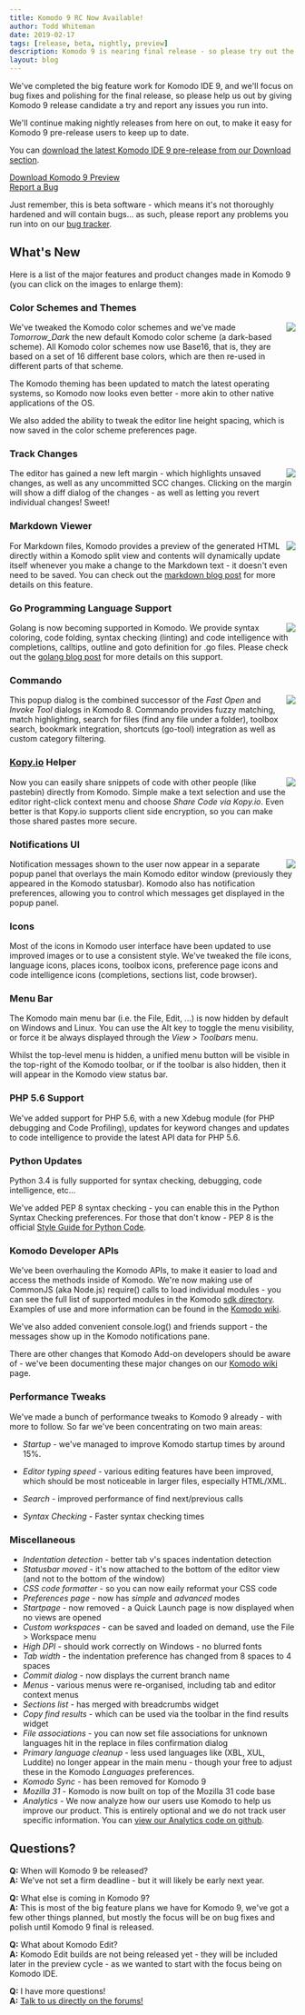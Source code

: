 ```yaml
---
title: Komodo 9 RC Now Available!
author: Todd Whiteman
date: 2019-02-17
tags: [release, beta, nightly, preview]
description: Komodo 9 is nearing final release - so please try out the new features and help the team by reporting bugs or enhancement ideas.
layout: blog
---
```


We've completed the big feature work for Komodo IDE 9, and we'll focus on bug
fixes and polishing for the final release, so please help us out by giving
Komodo 9 release candidate a try and report any issues you run into.

We'll continue making nightly releases from here on out, to make it easy for
Komodo 9 pre-release users to keep up to date.

You can [download the latest Komodo IDE 9 pre-release from our Download section](/download#preview).

<div class="centered">
    <div class="spacer"></div>
    <a href="/download#preview" class="button big primary">
        <i class="icon icon-download"></i>
        Download Komodo 9 Preview
    </a>
    <div class="spacer-half"></div>
    <span>
        <i class="icon icon-bug"></i>
        <a href="https://bugs.activestate.com/enter_bug.cgi?product=Komodo&version=9.0.0%20preview" target="_blank">Report a Bug</a>
    </span>
</div>

Just remember, this is beta software - which means it's not thoroughly hardened
and will contain bugs... as such, please report any problems you run into on our [bug tracker](https://bugs.activestate.com/enter_bug.cgi?product=Komodo&version=9.0.0%20preview).

## What's New

Here is a list of the major features and product changes made in Komodo 9 (you
can click on the images to enlarge them):


### Color Schemes and Themes

<a href="/images/blog/2015-02/tomorrowdark.png" class="lightbox" title="Tomorrow Dark scheme - click to enlarge">
<img src="/images/blog/2015-02/tomorrowdark-thumb.png" align="right">
</a>

We've tweaked the Komodo color schemes and we've made *Tomorrow_Dark* the new
default Komodo color scheme (a dark-based scheme). All Komodo color schemes now
use Base16, that is, they are based on a set of 16 different base colors, which
are then re-used in different parts of that scheme.

The Komodo theming has been updated to match the latest operating systems, so
Komodo now looks even better - more akin to other native applications of the OS.

We also added the ability to tweak the editor line height spacing, which is now
saved in the color scheme preferences page.


### Track Changes

<a href="/images/blog/2014-12/trackchanges.png" class="lightbox" title="Track Changes mockup - click to enlarge">
<img src="/images/blog/2014-12/trackchanges-thumb.png" align="right">
</a>

The editor has gained a new left margin - which highlights unsaved changes, as
well as any uncommitted SCC changes. Clicking on the margin will show a diff
dialog of the changes - as well as letting you revert individual changes! Sweet!

<div class="clearfix"></div>


### Markdown Viewer

<a href="/images/blog/2014-12/markdown-viewer.png" class="lightbox" title="Markdown viewer - click to enlarge screenshot">
<img src="/images/blog/2014-12/markdown-viewer-thumb.png" align="right">
</a>

For Markdown files, Komodo provides a preview of the generated HTML directly
within a Komodo split view and contents will dynamically update itself whenever
you make a change to the Markdown text - it doesn't even need to be saved. You
can check out the [markdown blog post] for more details on this feature.

<div class="clearfix"></div>


### Go Programming Language Support

<img src="http://komodoide.com/images/blog/2014-10/golang-logo.png" align="right">

Golang is now becoming supported in Komodo. We provide syntax coloring, code
folding, syntax checking (linting) and code intelligence with completions,
calltips, outline and goto definition for .go files. Please check out the
[golang blog post] for more details on this support.

<div class="clearfix"></div>


### Commando

<a href="/images/blog/2014-12/commando.png" class="lightbox" title="Commando - click to enlarge screenshot">
<img src="/images/blog/2014-12/commando-thumb.png" align="right">
</a>

This popup dialog is the combined successor of the *Fast Open* and *Invoke Tool*
dialogs in Komodo 8. Commando provides fuzzy matching, match highlighting,
search for files (find any file under a folder), toolbox search, bookmark
integration, shortcuts (go-tool) integration as well as custom category
filtering.

<div class="clearfix"></div>


### <a href="http://kopy.io/">Kopy.io</a> Helper

<a href="http://kopy.io/">
<img src="http://kopy.io/img/pastebin-logo-dark.png" align="right">
</a>

Now you can easily share snippets of code with other people (like pastebin)
directly from Komodo. Simple make a text selection and use the editor
right-click context menu and choose *Share Code via Kopy.io*. Even better is that
Kopy.io supports client side encryption, so you can make those shared pastes
more secure.

<div class="clearfix"></div>


### Notifications UI

<a href="/images/blog/2014-12/notify.png" class="lightbox" title="Notifications UI - click to enlarge screenshot">
<img src="/images/blog/2014-12/notify-thumb.png" align="right">
</a>

Notification messages shown to the user now appear in a separate popup panel
that overlays the main Komodo editor window (previously they appeared in the
Komodo statusbar). Komodo also has notification preferences, allowing you to
control which messages get displayed in the popup panel.

<div class="clearfix"></div>


### Icons

Most of the icons in Komodo user interface have been updated to use improved
images or to use a consistent style. We've tweaked the file icons, language
icons, places icons, toolbox icons, preference page icons and code intelligence
icons (completions, sections list, code browser).

<div class="clearfix"></div>


### Menu Bar

The Komodo main menu bar (i.e. the File, Edit, ...) is now hidden by default on
Windows and Linux. You can use the Alt key to toggle the menu visibility, or
force it be always displayed through the *View > Toolbars* menu.

Whilst the top-level menu is hidden, a unified menu button will be visible in
the top-right of the Komodo toolbar, or if the toolbar is also hidden, then it
will appear in the Komodo view status bar.


### PHP 5.6 Support

We've added support for PHP 5.6, with a new Xdebug module (for PHP debugging and
Code Profiling), updates for keyword changes and updates to code intelligence to
provide the latest API data for PHP 5.6.


### Python Updates

Python 3.4 is fully supported for syntax checking, debugging, code intelligence,
etc...

We've added PEP 8 syntax checking - you can enable this in the Python Syntax
Checking preferences. For those that don't know - PEP 8 is the official [Style
Guide for Python Code](http://legacy.python.org/dev/peps/pep-0008/).


### Komodo Developer APIs

We've been overhauling the Komodo APIs, to make it easier to load and access the
methods inside of Komodo. We're now making use of CommonJS (aka Node.js)
require() calls to load individual modules - you can see the full list of
supported modules in the Komodo [sdk directory]. Examples of use and more
information can be found in the [Komodo wiki].

We've also added convenient console.log() and friends support - the messages
show up in the Komodo notifications pane.

There are other changes that Komodo Add-on developers should be aware of - we've
been documenting these major changes on our [Komodo wiki] page.

### Performance Tweaks

We've made a bunch of performance tweaks to Komodo 9 already - with more to
follow. So far we've been concentrating on two main areas:

* *Startup* - we've managed to improve Komodo startup times by around 15%.

* *Editor typing speed* - various editing features have been improved, which
  should be most noticeable in larger files, especially HTML/XML.

* *Search* - improved performance of find next/previous calls

* *Syntax Checking* - Faster syntax checking times

### Miscellaneous

* *Indentation detection* - better tab v's spaces indentation detection
* *Statusbar moved* - it's now attached to the bottom of the editor view (and
  not to the bottom of the window)
* *CSS code formatter* - so you can now eaily reformat your CSS code
* *Preferences page* - now has *simple* and *advanced* modes
* *Startpage* - now removed - a Quick Launch page is now displayed when no views are opened
* *Custom workspaces* - can be saved and loaded on demand, use the File > Workspace menu
* *High DPI* - should work correctly on Windows - no blurred fonts
* *Tab width* - the indentation preference has changed from 8 spaces to 4 spaces
* *Commit dialog* - now displays the current branch name
* *Menus* - various menus were re-organised, including tab and editor context menus
* *Sections list* - has merged with breadcrumbs widget
* *Copy find results* - which can be used via the toolbar in the find results widget
* *File associations* - you can now set file associations for unknown languages
  hit in the replace in files confirmation dialog
* *Primary language cleanup* - less used languages like (XBL, XUL, Luddite) no
  longer appear in the main menu - though your free to adjust these in the
  Komodo *Languages* preferences.
* *Komodo Sync* - has been removed for Komodo 9
* *Mozilla 31* - Komodo is now built on top of the Mozilla 31 code base
* *Analytics* - We now analyze how our users use Komodo to help us improve our
  product. This is entirely optional and we do not track user specific
  information. You can [view our Analytics code on
  github](https://github.com/Komodo/KomodoEdit/blob/master/src/modules/analytics/content/analytics.js).

## Questions?

**Q:** When will Komodo 9 be released?<br>
**A:** We've not set a firm deadline - but it will likely be early next year.

**Q:** What else is coming in Komodo 9?<br>
**A:** This is most of the big feature plans we have for Komodo 9, we've got a
few other things planned, but mostly the focus will be on bug fixes and polish
until Komodo 9 final is released.

**Q:** What about Komodo Edit?<br>
**A:** Komodo Edit builds are not being released yet - they will be included later in
the preview cycle - as we wanted to start with the focus being on Komodo IDE.

**Q:** I have more questions!<br>
**A:** [Talk to us directly on the forums!](http://forum.komodoide.com/)


[markdown blog post]: http://komodoide.com/blog/2014-11/live-markdown-viewing-in-komodo/
[golang blog post]: http://komodoide.com/blog/2014-10/introducing-go-lang-support/
[sdk directory]: https://github.com/Komodo/KomodoEdit/tree/master/src/chrome/komodo/content/sdk
[Komodo wiki]: https://github.com/Komodo/KomodoEdit/wiki/Komodo-9-Changes
